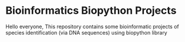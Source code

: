 # Bioinformatics Biopython Projects


Hello everyone,
This repository contains some bioinformatic projects of species identification (via DNA sequences) using biopython library


